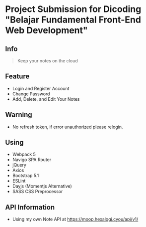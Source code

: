 # Project Submission for Dicoding "Belajar Fundamental Front-End Web Development"

## Info
> Keep your notes on the cloud

## Feature
- Login and Register Account
- Change Password
- Add, Delete, and Edit Your Notes

## Warning
- No refresh token, if error unauthorized please relogin.

## Using
- Webpack 5
- Navigo SPA Router
- jQuery
- Axios
- Bootstrap 5.1
- ESLint
- Dayjs (Momentjs Alternative)
- SASS CSS Preprocessor

## API Information
- Using my own Note API at https://moop.hexalogi.cyou/api/v1/